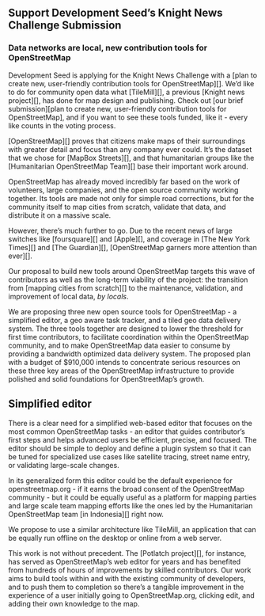 Support Development Seed’s Knight News Challenge Submission
-----------------------------------------------------------

### Data networks are local, new contribution tools for OpenStreetMap

Development Seed is applying for the Knight News Challenge with a [plan
to create new, user-friendly contribution tools for OpenStreetMap][].
We’d like to do for community open data what [TileMill][], a previous
[Knight news project][], has done for map design and publishing. Check
out [our brief submission][plan to create new, user-friendly
contribution tools for OpenStreetMap], and if you want to see these
tools funded, like it - every like counts in the voting process.

[OpenStreetMap][] proves that citizens make maps of their surroundings
with greater detail and focus than any company ever could. It’s the
dataset that we chose for [MapBox Streets][], and that humanitarian
groups like the [Humanitarian OpenStreetMap Team][] base their important
work around.

OpenStreetMap has already moved incredibly far based on the work of
volunteers, large companies, and the open source community working
together. Its tools are made not only for simple road corrections, but
for the community itself to map cities from scratch, validate that data,
and distribute it on a massive scale.

However, there’s much further to go. Due to the recent news of large
switches like [foursquare][] and [Apple][], and coverage in [The New
York Times][] and [The Guardian][], [OpenStreetMap garners more
attention than ever][].

Our proposal to build new tools around OpenStreetMap targets this wave
of contributors as well as the long-term viability of the project: the
transition from [mapping cities from scratch][] to the maintenance,
validation, and improvement of local data, *by locals*.

We are proposing three new open source tools for OpenStreetMap - a
simplified editor, a geo aware task tracker, and a tiled geo data
delivery system. The three tools together are designed to lower the
threshold for first time contributors, to facilitate coordination within
the OpenStreetMap community, and to make OpenStreetMap data easier to
consume by providing a bandwidth optimized data delivery system. The
proposed plan with a budget of \$910,000 intends to concentrate serious
resources on these three key areas of the OpenStreetMap infrastructure
to provide polished and solid foundations for OpenStreetMap’s growth.

</section> <section id="simplified">

Simplified editor
-----------------

There is a clear need for a simplified web-based editor that focuses on
the most common OpenStreetMap tasks - an editor that guides
contributor’s first steps and helps advanced users be efficient,
precise, and focused. The editor should be simple to deploy and define a
plugin system so that it can be tuned for specialized use cases like
satellite tracing, street name entry, or validating large-scale changes.

In its generalized form this editor could be the default experience for
openstreetmap.org - if it earns the broad consent of the OpenStreetMap
community - but it could be equally useful as a platform for mapping
parties and large scale team mapping efforts like the ones led by the
Humanitarian OpenStreetMap team [in Indonesia][] right now.

We propose to use a similar architecture like TileMill, an application
that can be equally run offline on the desktop or online from a web
server.

This work is not without precedent. The [Potlatch project][], for
instance, has served as OpenStreetMap’s web editor for years and has
benefited from hundreds of hours of improvements by skilled
contributors. Our work aims to build tools within and with the existing
community of developers, and to push them to completion so there’s a
tangible improvement in the experience of a user initially going to
OpenStreetMap.org, clicking edit, and adding their own knowledge to the
map.